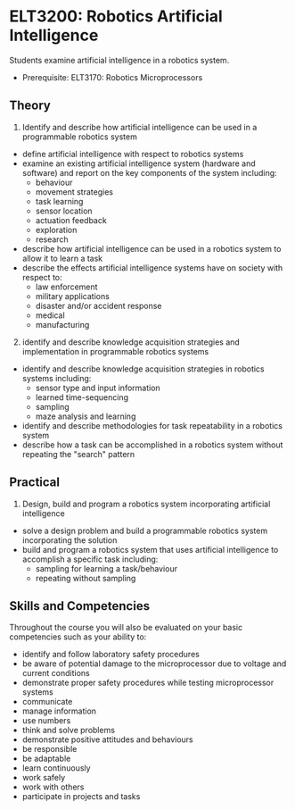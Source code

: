# ELT3200: Robotics Artificial Intelligence

Students examine artificial intelligence in a robotics system.

* Prerequisite: ELT3170: Robotics Microprocessors

## Theory

1. Identify and describe how artificial intelligence can be used in a programmable robotics system

* define artificial intelligence with respect to robotics systems
* examine an existing artificial intelligence system (hardware and software) and report on the key components of the system including:
    * behaviour
    * movement strategies
    * task learning
    * sensor location
    * actuation feedback
    * exploration
    * research
* describe how artificial intelligence can be used in a robotics system to allow it to learn a task
* describe the effects artificial intelligence systems have on society with respect to:
    * law enforcement
    * military applications
    * disaster and/or accident response
    * medical
    * manufacturing

2. identify and describe knowledge acquisition strategies and implementation in programmable robotics systems
* identify and describe knowledge acquisition strategies in robotics systems including:
    * sensor type and input information
    * learned time-sequencing
    * sampling
    * maze analysis and learning
* identify and describe methodologies for task repeatability in a robotics system
* describe how a task can be accomplished in a robotics system without repeating the "search" pattern

## Practical

1. Design, build and program a robotics system incorporating artificial intelligence

* solve a design problem and build a programmable robotics system incorporating the solution
* build and program a robotics system that uses artificial intelligence to accomplish a specific task including:
    * sampling for learning a task/behaviour
    * repeating without sampling

## Skills and Competencies

Throughout the course you will also be evaluated on your basic competencies such as your ability to:

* identify and follow laboratory safety procedures
* be aware of potential damage to the microprocessor due to voltage and current conditions
* demonstrate proper safety procedures while testing microprocessor systems
* communicate
* manage information
* use numbers
* think and solve problems
* demonstrate positive attitudes and behaviours
* be responsible
* be adaptable
* learn continuously
* work safely
* work with others
* participate in projects and tasks


